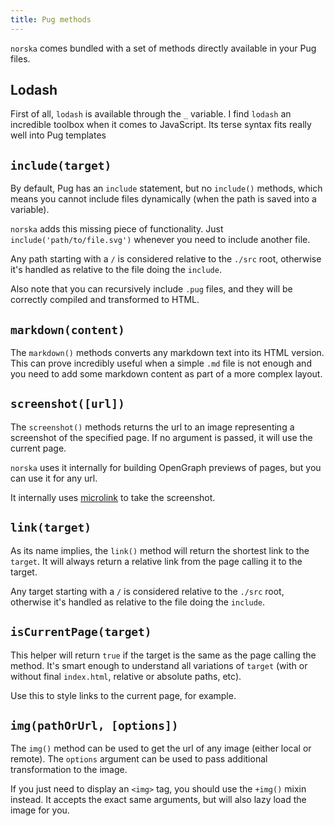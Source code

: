 ```yaml
---
title: Pug methods
---
```


`norska` comes bundled with a set of methods directly available in your Pug
files.

## Lodash

First of all, `lodash` is available through the `_` variable. I find `lodash` an
incredible toolbox when it comes to JavaScript. Its terse syntax fits really
well into Pug templates

## `include(target)`

By default, Pug has an `include` statement, but no `include()` methods, which
means you cannot include files dynamically (when the path is saved into
a variable).

`norska` adds this missing piece of functionality. Just
`include('path/to/file.svg')` whenever you need to include another file.

Any path starting with a `/` is considered relative to the `./src` root,
otherwise it's handled as relative to the file doing the `include`.

Also note that you can recursively include `.pug` files, and they will be
correctly compiled and transformed to HTML.

## `markdown(content)`

The `markdown()` methods converts any markdown text into its HTML version. This
can prove incredibly useful when a simple `.md` file is not enough and you need
to add some markdown content as part of a more complex layout.

## `screenshot([url])`

The `screenshot()` methods returns the url to an image representing a screenshot
of the specified page. If no argument is passed, it will use the current page. 

`norska` uses it internally for building OpenGraph previews of pages, but you
can use it for any url.

It internally uses [microlink](https://microlink.io/) to take the screenshot.

## `link(target)`

As its name implies, the `link()` method will return the shortest link to the
`target`. It will always return a relative link from the page calling it to the
target. 

Any target starting with a `/` is considered relative to the `./src` root,
otherwise it's handled as relative to the file doing the `include`.

## `isCurrentPage(target)`

This helper will return `true` if the target is the same as the page calling the
method. It's smart enough to understand all variations of `target` (with or
without final `index.html`, relative or absolute paths, etc).

Use this to style links to the current page, for example.

## `img(pathOrUrl, [options])`

The `img()` method can be used to get the url of any image (either local or
remote). The `options` argument can be used to pass additional transformation to
the image.

If you just need to display an `<img>` tag, you should use the `+img()` mixin
instead. It accepts the exact same arguments, but will also lazy load the image
for you.
